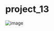 # project_13

![image](https://github.com/Thoriq150/project_13/assets/115950790/8da6a276-e7a4-4c4b-9789-20c735efb5ba)
